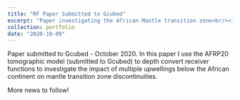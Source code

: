 ```yaml
---
title: "RF Paper Submitted to Gcubed"
excerpt: "Paper investigating the African Mantle transition zone<br/><img src='/images/CCP_XC_AF_SL.png'>"
collection: portfolio
date: "2020-10-09"
---
```


Paper submitted to Gcubed - October 2020. In this paper I use the AFRP20 tomographic model (submitted to Gcubed) to depth convert receiver functions to investigate the impact of multiple upwellings below the African continent on mantle transition zone discontinuities.

More news to follow!

